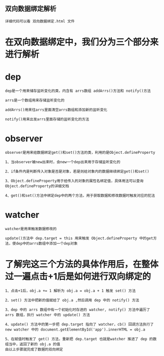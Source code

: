 ## 双向数据绑定解析

    详细代码可以看 双向数据绑定.html 文件

# 在双向数据绑定中，我们分为三个部分来进行解析

# dep
    
    dep是一个用来储存监听变化的类，内含有 arrs数组 addArrs()方法和 notify()方法
    
    arrs是一个数组用来存储监听变化的
    
    addArrs()用来往arrs里面清空arrs数组和添加新的监听变化
    
    notify()用来出发arrs里面存储的监听变化的方法

# observer

    observer是用来给数据绑定get()和set()方法的类，利用的是Object.defineProperty
    
    1、当observer被new出来时，会new一个dep出来用于存储监听变化的
    
    2、if条件内是判断传入对象是否是对象，若是则给对象内的数据继续绑定get()和set()
   
    3、Object.defineProperty用于给传入的对象的属性名绑定值，具体用法可以查询Object.defineProperty的详细文档
    
    4、get()和set()方法中绑定dep中的两个方法，用于获取数据和修改数据时触发对应的犯法

# watcher

    watcher是用来触发数据修改的
    
    update()方法中 dep.target = this 用来触发 Object.defineProperty 中的get方法，使dep中的arrs数组中添加一个dep对象

# 了解完这三个方法的具体作用后，在整体过一遍点击+1后是如何进行双向绑定的
    
    1、点击+1后，obj.a += 1 解析为 obj.a = obj.a + 1 触发 set() 方法

    2、set() 方法中把新的值赋给了 obj.a ,然后调用 dep 中的 notify() 方法

    3、dep 中的 arrs 数组中有一个初始化时存进的 watcher, notify() 方法中遍历了 arrs 数组，执行 watcher 中的 update() 方法
   
    4、update() 方法中的第一步把 dep.target 指向了 watcher，cb() 回调方法执行了 new watcher 中的 document.getElementById('app').innerHTML = obj.a
    
    5、在赋值时触发了 get() 方法，重新把 dep.target 也就是watcher 推进了 dep 的数组当中，返回了新的 obj.a 的值
    由以上步骤就完成了数据的双向绑定
